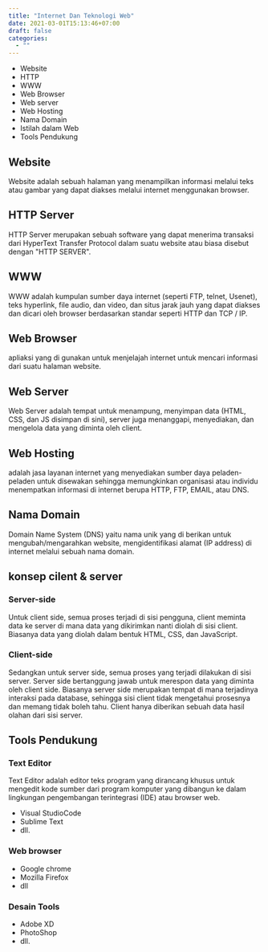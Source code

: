 ```yaml
---
title: "Internet Dan Teknologi Web"
date: 2021-03-01T15:13:46+07:00
draft: false
categories:
  - ""
---
```


- Website
- HTTP
- WWW
- Web Browser
- Web server
- Web Hosting
- Nama Domain
- Istilah dalam Web
- Tools Pendukung

## Website
Website adalah sebuah halaman yang menampilkan informasi melalui teks atau gambar yang dapat diakses melalui internet menggunakan browser.

## HTTP Server
HTTP Server merupakan sebuah software yang dapat menerima transaksi dari HyperText Transfer Protocol dalam suatu website atau biasa disebut dengan "HTTP SERVER".

## WWW
WWW adalah kumpulan sumber daya internet (seperti FTP, telnet, Usenet), teks hyperlink, file audio, dan video, dan situs jarak jauh yang dapat diakses dan dicari oleh browser berdasarkan standar seperti HTTP dan TCP / IP. 

## Web Browser
apliaksi yang di gunakan untuk menjelajah internet untuk mencari informasi dari suatu halaman website.

## Web Server
Web Server adalah tempat untuk menampung, menyimpan data (HTML, CSS, dan JS disimpan di sini), server juga menanggapi, menyediakan, dan mengelola data yang diminta oleh client.

## Web Hosting
 adalah jasa layanan internet yang menyediakan sumber daya peladen-peladen untuk disewakan sehingga memungkinkan organisasi atau individu menempatkan informasi di internet berupa HTTP, FTP, EMAIL, atau DNS.
 
## Nama Domain
Domain Name System (DNS) yaitu nama unik yang di berikan untuk mengubah/mengarahkan website, mengidentifikasi alamat (IP address) di internet melalui sebuah nama domain.


## konsep cilent & server
### Server-side 
 Untuk client side, semua proses terjadi di sisi pengguna, client meminta data ke server di mana data yang dikirimkan nanti diolah di sisi client. Biasanya data yang diolah dalam bentuk HTML, CSS, dan JavaScript. 

### Client-side
Sedangkan untuk server side, semua proses yang terjadi dilakukan di sisi server. Server side bertanggung jawab untuk merespon data yang diminta oleh client side. Biasanya server side merupakan tempat di mana terjadinya interaksi pada database, sehingga sisi client tidak mengetahui prosesnya dan memang tidak boleh tahu. Client hanya diberikan sebuah data hasil olahan dari sisi server.


## Tools Pendukung

### Text Editor
Text Editor adalah editor teks program yang dirancang khusus untuk mengedit kode sumber dari program komputer yang dibangun ke dalam lingkungan pengembangan terintegrasi (IDE) atau browser web.


- Visual StudioCode
- Sublime Text
- dll.

### Web browser
- Google chrome
- Mozilla Firefox
- dll 

### Desain Tools
- Adobe XD
- PhotoShop
- dll.